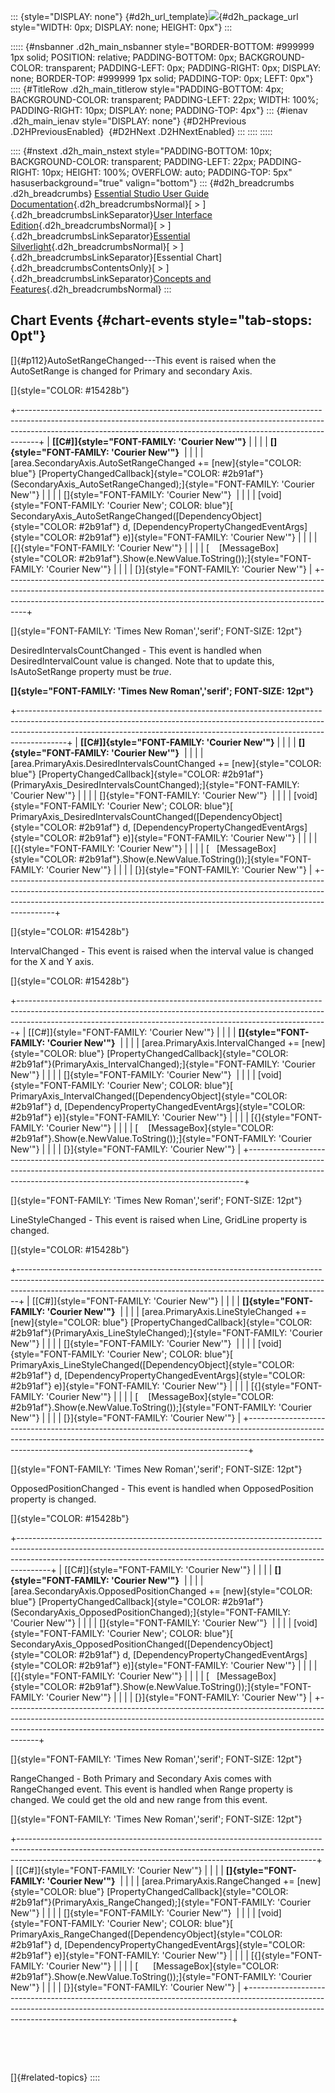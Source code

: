 ::: {style="DISPLAY: none"}
[](ms-xhelp:///?Id=d2h_url_template){#d2h_url_template}![](!package_url!){#d2h_package_url style="WIDTH: 0px; DISPLAY: none; HEIGHT: 0px"}
:::

::::: {#nsbanner .d2h_main_nsbanner style="BORDER-BOTTOM: #999999 1px solid; POSITION: relative; PADDING-BOTTOM: 0px; BACKGROUND-COLOR: transparent; PADDING-LEFT: 0px; PADDING-RIGHT: 0px; DISPLAY: none; BORDER-TOP: #999999 1px solid; PADDING-TOP: 0px; LEFT: 0px"}
:::: {#TitleRow .d2h_main_titlerow style="PADDING-BOTTOM: 4px; BACKGROUND-COLOR: transparent; PADDING-LEFT: 22px; WIDTH: 100%; PADDING-RIGHT: 10px; DISPLAY: none; PADDING-TOP: 4px"}
::: {#ienav .d2h_main_ienav style="DISPLAY: none"}
[](ms-xhelp:///?Id=c52ec100-2d50-4c67-bba2-96fbd8084784){#D2HPrevious .D2HPreviousEnabled}  [](ms-xhelp:///?Id=f1d5a770-8850-4b97-887b-3d0865e8c02e){#D2HNext .D2HNextEnabled}
:::
::::
:::::

:::: {#nstext .d2h_main_nstext style="PADDING-BOTTOM: 10px; BACKGROUND-COLOR: transparent; PADDING-LEFT: 22px; PADDING-RIGHT: 10px; HEIGHT: 100%; OVERFLOW: auto; PADDING-TOP: 5px" hasuserbackground="true" valign="bottom"}
::: {#d2h_breadcrumbs .d2h_breadcrumbs}
[Essential Studio User Guide Documentation](ms-xhelp:///?Id=12457748-09e3-4d74-a240-8e049cedf030){.d2h_breadcrumbsNormal}[ \> ]{.d2h_breadcrumbsLinkSeparator}[User Interface Edition](ms-xhelp:///?Id=c29296b7-531c-413b-a0ec-488ca1f7f669){.d2h_breadcrumbsNormal}[ \> ]{.d2h_breadcrumbsLinkSeparator}[Essential Silverlight](ms-xhelp:///?Id=66221bd1-ba2e-43c2-94a7-618f50e01d24){.d2h_breadcrumbsNormal}[ \> ]{.d2h_breadcrumbsLinkSeparator}[Essential Chart]{.d2h_breadcrumbsContentsOnly}[ \> ]{.d2h_breadcrumbsLinkSeparator}[Concepts and Features](ms-xhelp:///?Id=0f820843-9cdd-4436-8cae-3dc5a65fd5cd){.d2h_breadcrumbsNormal}
:::

## Chart Events {#chart-events style="tab-stops: 0pt"}

[]{#p112}AutoSetRangeChanged---This event is raised when the AutoSetRange is changed for Primary and secondary Axis.

[]{style="COLOR: #15428b"} 

+-----------------------------------------------------------------------------------------------------------------------------------------------------------------------------------------------------------------------------------------------+
| **[\[C#\]]{style="FONT-FAMILY: 'Courier New'"}**                                                                                                                                                                                              |
|                                                                                                                                                                                                                                               |
| **[]{style="FONT-FAMILY: 'Courier New'"}**                                                                                                                                                                                                    |
|                                                                                                                                                                                                                                               |
| [area.SecondaryAxis.AutoSetRangeChanged += [new]{style="COLOR: blue"} [PropertyChangedCallback]{style="COLOR: #2b91af"}(SecondaryAxis_AutoSetRangeChanged);]{style="FONT-FAMILY: 'Courier New'"}                                              |
|                                                                                                                                                                                                                                               |
| []{style="FONT-FAMILY: 'Courier New'"}                                                                                                                                                                                                        |
|                                                                                                                                                                                                                                               |
| [void]{style="FONT-FAMILY: 'Courier New'; COLOR: blue"}[ SecondaryAxis_AutoSetRangeChanged([DependencyObject]{style="COLOR: #2b91af"} d, [DependencyPropertyChangedEventArgs]{style="COLOR: #2b91af"} e)]{style="FONT-FAMILY: 'Courier New'"} |
|                                                                                                                                                                                                                                               |
| [{]{style="FONT-FAMILY: 'Courier New'"}                                                                                                                                                                                                       |
|                                                                                                                                                                                                                                               |
| [    [MessageBox]{style="COLOR: #2b91af"}.Show(e.NewValue.ToString());]{style="FONT-FAMILY: 'Courier New'"}                                                                                                                                   |
|                                                                                                                                                                                                                                               |
| [}]{style="FONT-FAMILY: 'Courier New'"}                                                                                                                                                                                                       |
+-----------------------------------------------------------------------------------------------------------------------------------------------------------------------------------------------------------------------------------------------+

[]{style="FONT-FAMILY: 'Times New Roman','serif'; FONT-SIZE: 12pt"} 

DesiredIntervalsCountChanged - This event is handled when DesiredIntervalCount value is changed. Note that to update this, IsAutoSetRange property must be *true*.

**[]{style="FONT-FAMILY: 'Times New Roman','serif'; FONT-SIZE: 12pt"}** 

+------------------------------------------------------------------------------------------------------------------------------------------------------------------------------------------------------------------------------------------------------+
| **[\[C#\]]{style="FONT-FAMILY: 'Courier New'"}**                                                                                                                                                                                                     |
|                                                                                                                                                                                                                                                      |
| **[]{style="FONT-FAMILY: 'Courier New'"}**                                                                                                                                                                                                           |
|                                                                                                                                                                                                                                                      |
| [area.PrimaryAxis.DesiredIntervalsCountChanged += [new]{style="COLOR: blue"} [PropertyChangedCallback]{style="COLOR: #2b91af"}(PrimaryAxis_DesiredIntervalsCountChanged);]{style="FONT-FAMILY: 'Courier New'"}                                       |
|                                                                                                                                                                                                                                                      |
| []{style="FONT-FAMILY: 'Courier New'"}                                                                                                                                                                                                               |
|                                                                                                                                                                                                                                                      |
| [void]{style="FONT-FAMILY: 'Courier New'; COLOR: blue"}[ PrimaryAxis_DesiredIntervalsCountChanged([DependencyObject]{style="COLOR: #2b91af"} d, [DependencyPropertyChangedEventArgs]{style="COLOR: #2b91af"} e)]{style="FONT-FAMILY: 'Courier New'"} |
|                                                                                                                                                                                                                                                      |
| [{]{style="FONT-FAMILY: 'Courier New'"}                                                                                                                                                                                                              |
|                                                                                                                                                                                                                                                      |
| [   [MessageBox]{style="COLOR: #2b91af"}.Show(e.NewValue.ToString());]{style="FONT-FAMILY: 'Courier New'"}                                                                                                                                           |
|                                                                                                                                                                                                                                                      |
| [}]{style="FONT-FAMILY: 'Courier New'"}                                                                                                                                                                                                              |
+------------------------------------------------------------------------------------------------------------------------------------------------------------------------------------------------------------------------------------------------------+

[]{style="COLOR: #15428b"} 

IntervalChanged - This event is raised when the interval value is changed for the X and Y axis.

[]{style="COLOR: #15428b"} 

+-----------------------------------------------------------------------------------------------------------------------------------------------------------------------------------------------------------------------------------------+
| [\[C#\]]{style="FONT-FAMILY: 'Courier New'"}                                                                                                                                                                                            |
|                                                                                                                                                                                                                                         |
| **[]{style="FONT-FAMILY: 'Courier New'"}**                                                                                                                                                                                              |
|                                                                                                                                                                                                                                         |
| [area.PrimaryAxis.IntervalChanged += [new]{style="COLOR: blue"} [PropertyChangedCallback]{style="COLOR: #2b91af"}(PrimaryAxis_IntervalChanged);]{style="FONT-FAMILY: 'Courier New'"}                                                    |
|                                                                                                                                                                                                                                         |
| []{style="FONT-FAMILY: 'Courier New'"}                                                                                                                                                                                                  |
|                                                                                                                                                                                                                                         |
| [void]{style="FONT-FAMILY: 'Courier New'; COLOR: blue"}[ PrimaryAxis_IntervalChanged([DependencyObject]{style="COLOR: #2b91af"} d, [DependencyPropertyChangedEventArgs]{style="COLOR: #2b91af"} e)]{style="FONT-FAMILY: 'Courier New'"} |
|                                                                                                                                                                                                                                         |
| [{]{style="FONT-FAMILY: 'Courier New'"}                                                                                                                                                                                                 |
|                                                                                                                                                                                                                                         |
| [    [MessageBox]{style="COLOR: #2b91af"}.Show(e.NewValue.ToString());]{style="FONT-FAMILY: 'Courier New'"}                                                                                                                             |
|                                                                                                                                                                                                                                         |
| [}]{style="FONT-FAMILY: 'Courier New'"}                                                                                                                                                                                                 |
+-----------------------------------------------------------------------------------------------------------------------------------------------------------------------------------------------------------------------------------------+

[]{style="FONT-FAMILY: 'Times New Roman','serif'; FONT-SIZE: 12pt"} 

LineStyleChanged - This event is raised when Line, GridLine property is changed.

[]{style="COLOR: #15428b"} 

+------------------------------------------------------------------------------------------------------------------------------------------------------------------------------------------------------------------------------------------+
| [\[C#\]]{style="FONT-FAMILY: 'Courier New'"}                                                                                                                                                                                             |
|                                                                                                                                                                                                                                          |
| **[]{style="FONT-FAMILY: 'Courier New'"}**                                                                                                                                                                                               |
|                                                                                                                                                                                                                                          |
| [area.PrimaryAxis.LineStyleChanged += [new]{style="COLOR: blue"} [PropertyChangedCallback]{style="COLOR: #2b91af"}(PrimaryAxis_LineStyleChanged);]{style="FONT-FAMILY: 'Courier New'"}                                                   |
|                                                                                                                                                                                                                                          |
| []{style="FONT-FAMILY: 'Courier New'"}                                                                                                                                                                                                   |
|                                                                                                                                                                                                                                          |
| [void]{style="FONT-FAMILY: 'Courier New'; COLOR: blue"}[ PrimaryAxis_LineStyleChanged([DependencyObject]{style="COLOR: #2b91af"} d, [DependencyPropertyChangedEventArgs]{style="COLOR: #2b91af"} e)]{style="FONT-FAMILY: 'Courier New'"} |
|                                                                                                                                                                                                                                          |
| [{]{style="FONT-FAMILY: 'Courier New'"}                                                                                                                                                                                                  |
|                                                                                                                                                                                                                                          |
| [    [MessageBox]{style="COLOR: #2b91af"}.Show(e.NewValue.ToString());]{style="FONT-FAMILY: 'Courier New'"}                                                                                                                              |
|                                                                                                                                                                                                                                          |
| [}]{style="FONT-FAMILY: 'Courier New'"}                                                                                                                                                                                                  |
+------------------------------------------------------------------------------------------------------------------------------------------------------------------------------------------------------------------------------------------+

[]{style="FONT-FAMILY: 'Times New Roman','serif'; FONT-SIZE: 12pt"} 

OpposedPositionChanged - This event is handled when OpposedPosition property is changed.

[]{style="COLOR: #15428b"} 

+--------------------------------------------------------------------------------------------------------------------------------------------------------------------------------------------------------------------------------------------------+
| [\[C#\]]{style="FONT-FAMILY: 'Courier New'"}                                                                                                                                                                                                     |
|                                                                                                                                                                                                                                                  |
| **[]{style="FONT-FAMILY: 'Courier New'"}**                                                                                                                                                                                                       |
|                                                                                                                                                                                                                                                  |
| [area.SecondaryAxis.OpposedPositionChanged += [new]{style="COLOR: blue"} [PropertyChangedCallback]{style="COLOR: #2b91af"}(SecondaryAxis_OpposedPositionChanged);]{style="FONT-FAMILY: 'Courier New'"}                                           |
|                                                                                                                                                                                                                                                  |
| []{style="FONT-FAMILY: 'Courier New'"}                                                                                                                                                                                                           |
|                                                                                                                                                                                                                                                  |
| [void]{style="FONT-FAMILY: 'Courier New'; COLOR: blue"}[ SecondaryAxis_OpposedPositionChanged([DependencyObject]{style="COLOR: #2b91af"} d, [DependencyPropertyChangedEventArgs]{style="COLOR: #2b91af"} e)]{style="FONT-FAMILY: 'Courier New'"} |
|                                                                                                                                                                                                                                                  |
| [{]{style="FONT-FAMILY: 'Courier New'"}                                                                                                                                                                                                          |
|                                                                                                                                                                                                                                                  |
| [   [MessageBox]{style="COLOR: #2b91af"}.Show(e.NewValue.ToString());]{style="FONT-FAMILY: 'Courier New'"}                                                                                                                                       |
|                                                                                                                                                                                                                                                  |
| [}]{style="FONT-FAMILY: 'Courier New'"}                                                                                                                                                                                                          |
+--------------------------------------------------------------------------------------------------------------------------------------------------------------------------------------------------------------------------------------------------+

[]{style="FONT-FAMILY: 'Times New Roman','serif'; FONT-SIZE: 12pt"} 

RangeChanged - Both Primary and Secondary Axis comes with RangeChanged event. This event is handled when Range property is changed. We could get the old and new range from this event.

[]{style="FONT-FAMILY: 'Times New Roman','serif'; FONT-SIZE: 12pt"} 

+--------------------------------------------------------------------------------------------------------------------------------------------------------------------------------------------------------------------------------------+
| [\[C#\]]{style="FONT-FAMILY: 'Courier New'"}                                                                                                                                                                                         |
|                                                                                                                                                                                                                                      |
| **[]{style="FONT-FAMILY: 'Courier New'"}**                                                                                                                                                                                           |
|                                                                                                                                                                                                                                      |
| [area.PrimaryAxis.RangeChanged += [new]{style="COLOR: blue"} [PropertyChangedCallback]{style="COLOR: #2b91af"}(PrimaryAxis_RangeChanged);]{style="FONT-FAMILY: 'Courier New'"}                                                       |
|                                                                                                                                                                                                                                      |
| []{style="FONT-FAMILY: 'Courier New'"}                                                                                                                                                                                               |
|                                                                                                                                                                                                                                      |
| [void]{style="FONT-FAMILY: 'Courier New'; COLOR: blue"}[ PrimaryAxis_RangeChanged([DependencyObject]{style="COLOR: #2b91af"} d, [DependencyPropertyChangedEventArgs]{style="COLOR: #2b91af"} e)]{style="FONT-FAMILY: 'Courier New'"} |
|                                                                                                                                                                                                                                      |
| [{]{style="FONT-FAMILY: 'Courier New'"}                                                                                                                                                                                              |
|                                                                                                                                                                                                                                      |
| [      [MessageBox]{style="COLOR: #2b91af"}.Show(e.NewValue.ToString());]{style="FONT-FAMILY: 'Courier New'"}                                                                                                                        |
|                                                                                                                                                                                                                                      |
| [}]{style="FONT-FAMILY: 'Courier New'"}                                                                                                                                                                                              |
+--------------------------------------------------------------------------------------------------------------------------------------------------------------------------------------------------------------------------------------+

 

 

[]{#related-topics}
::::
